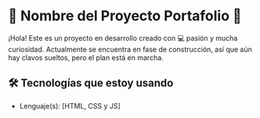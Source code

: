 # 🚧 Nombre del Proyecto Portafolio 🚀

¡Hola! Este es un proyecto en desarrollo creado con 💻 pasión y mucha curiosidad. Actualmente se encuentra en fase de construcción, así que aún hay clavos sueltos, pero el plan está en marcha.

## 🛠️ Tecnologías que estoy usando

- Lenguaje(s): [HTML, CSS y JS]


